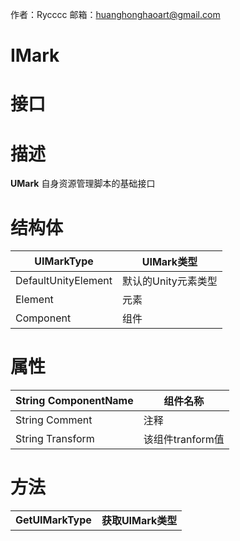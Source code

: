 作者：Rycccc     邮箱：huanghonghaoart@gmail.com

# IMark

# 接口

# 描述

**UMark** 自身资源管理脚本的基础接口

# 结构体

| **UIMarkType**      | UIMark类型          |
| ------------------- | ------------------- |
| DefaultUnityElement | 默认的Unity元素类型 |
| Element             | 元素                |
| Component           | 组件                |



# **属性**

| String ComponentName | 组件名称         |
| -------------------- | ---------------- |
| String Comment       | 注释             |
| String Transform     | 该组件tranform值 |



# **方法**

|                   |                    |
| ----------------- | ------------------ |
| **GetUIMarkType** | **获取UIMark类型** |


